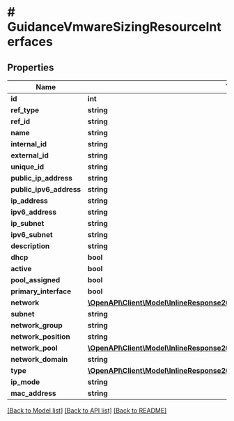 # # GuidanceVmwareSizingResourceInterfaces

## Properties

Name | Type | Description | Notes
------------ | ------------- | ------------- | -------------
**id** | **int** |  | [optional]
**ref_type** | **string** |  | [optional]
**ref_id** | **string** |  | [optional]
**name** | **string** |  | [optional]
**internal_id** | **string** |  | [optional]
**external_id** | **string** |  | [optional]
**unique_id** | **string** |  | [optional]
**public_ip_address** | **string** |  | [optional]
**public_ipv6_address** | **string** |  | [optional]
**ip_address** | **string** |  | [optional]
**ipv6_address** | **string** |  | [optional]
**ip_subnet** | **string** |  | [optional]
**ipv6_subnet** | **string** |  | [optional]
**description** | **string** |  | [optional]
**dhcp** | **bool** |  | [optional]
**active** | **bool** |  | [optional]
**pool_assigned** | **bool** |  | [optional]
**primary_interface** | **bool** |  | [optional]
**network** | [**\OpenAPI\Client\Model\InlineResponse20040AppDeployInstance**](InlineResponse20040AppDeployInstance.md) |  | [optional]
**subnet** | **string** |  | [optional]
**network_group** | **string** |  | [optional]
**network_position** | **string** |  | [optional]
**network_pool** | [**\OpenAPI\Client\Model\InlineResponse20040AppDeployInstance**](InlineResponse20040AppDeployInstance.md) |  | [optional]
**network_domain** | **string** |  | [optional]
**type** | [**\OpenAPI\Client\Model\InlineResponse20079LoadBalancerMonitorLoadBalancerType**](InlineResponse20079LoadBalancerMonitorLoadBalancerType.md) |  | [optional]
**ip_mode** | **string** |  | [optional]
**mac_address** | **string** |  | [optional]

[[Back to Model list]](../../README.md#models) [[Back to API list]](../../README.md#endpoints) [[Back to README]](../../README.md)
